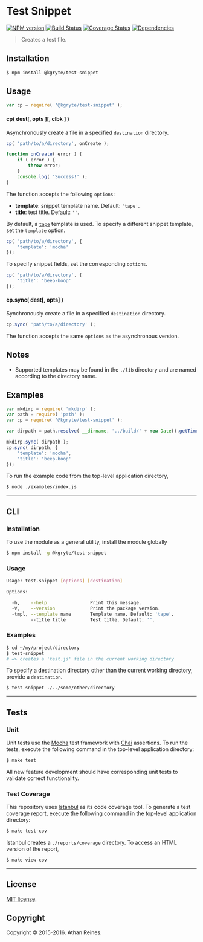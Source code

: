 Test Snippet
===
[![NPM version][npm-image]][npm-url] [![Build Status][build-image]][build-url] [![Coverage Status][coverage-image]][coverage-url] [![Dependencies][dependencies-image]][dependencies-url]

> Creates a test file.


## Installation

``` bash
$ npm install @kgryte/test-snippet
```


## Usage

``` javascript
var cp = require( '@kgryte/test-snippet' );
```

#### cp( dest[, opts ][, clbk ] )

Asynchronously create a file in a specified `destination` directory.

``` javascript
cp( 'path/to/a/directory', onCreate );

function onCreate( error ) {
	if ( error ) {
		throw error;
	}
	console.log( 'Success!' );
}
```

The function accepts the following `options`:
*	__template__: snippet template name. Default: `'tape'`.
*	__title__: test title. Default: `''`.

By default, a [`tape`][tape] template is used. To specify a different snippet template, set the `template` option.

``` javascript
cp( 'path/to/a/directory', {
	'template': 'mocha'
});
```

To specify snippet fields, set the corresponding `options`.

``` javascript
cp( 'path/to/a/directory', {
	'title': 'beep-boop'
});
```


#### cp.sync( dest[, opts] )

Synchronously create a file in a specified `destination` directory.

``` javascript
cp.sync( 'path/to/a/directory' );
```

The function accepts the same `options` as the asynchronous version.


## Notes

* 	Supported templates may be found in the `./lib` directory and are named according to the directory name.


## Examples

``` javascript
var mkdirp = require( 'mkdirp' );
var path = require( 'path' );
var cp = require( '@kgryte/test-snippet' );

var dirpath = path.resolve( __dirname, '../build/' + new Date().getTime() );

mkdirp.sync( dirpath );
cp.sync( dirpath, {
	'template': 'mocha',
	'title': 'beep-boop'
});
```

To run the example code from the top-level application directory,

``` bash
$ node ./examples/index.js
```

---
## CLI


### Installation

To use the module as a general utility, install the module globally

``` bash
$ npm install -g @kgryte/test-snippet
```


### Usage

``` bash
Usage: test-snippet [options] [destination]

Options:

  -h,    --help                Print this message.
  -V,    --version             Print the package version.
  -tmpl, --template name       Template name. Default: 'tape'.
         --title title         Test title. Default: ''.
```


### Examples

``` bash
$ cd ~/my/project/directory
$ test-snippet
# => creates a 'test.js' file in the current working directory
```

To specify a destination directory other than the current working directory, provide a `destination`.

``` bash
$ test-snippet ./../some/other/directory
```



---
## Tests

### Unit

Unit tests use the [Mocha][mocha] test framework with [Chai][chai] assertions. To run the tests, execute the following command in the top-level application directory:

``` bash
$ make test
```

All new feature development should have corresponding unit tests to validate correct functionality.


### Test Coverage

This repository uses [Istanbul][istanbul] as its code coverage tool. To generate a test coverage report, execute the following command in the top-level application directory:

``` bash
$ make test-cov
```

Istanbul creates a `./reports/coverage` directory. To access an HTML version of the report,

``` bash
$ make view-cov
```


---
## License

[MIT license](http://opensource.org/licenses/MIT).


## Copyright

Copyright &copy; 2015-2016. Athan Reines.


[npm-image]: http://img.shields.io/npm/v/@kgryte/test-snippet.svg
[npm-url]: https://npmjs.org/package/@kgryte/test-snippet

[build-image]: http://img.shields.io/travis/kgryte/test-snippet/master.svg
[build-url]: https://travis-ci.org/kgryte/test-snippet

[coverage-image]: https://img.shields.io/codecov/c/github/kgryte/test-snippet/master.svg
[coverage-url]: https://codecov.io/github/kgryte/test-snippet?branch=master

[dependencies-image]: http://img.shields.io/david/kgryte/test-snippet.svg
[dependencies-url]: https://david-dm.org/kgryte/test-snippet

[dev-dependencies-image]: http://img.shields.io/david/dev/kgryte/test-snippet.svg
[dev-dependencies-url]: https://david-dm.org/dev/kgryte/test-snippet

[github-issues-image]: http://img.shields.io/github/issues/kgryte/test-snippet.svg
[github-issues-url]: https://github.com/kgryte/test-snippet/issues

[tape]: https://github.com/substack/tape
[mocha]: http://mochajs.org/
[chai]: http://chaijs.com
[istanbul]: https://github.com/gotwarlost/istanbul
